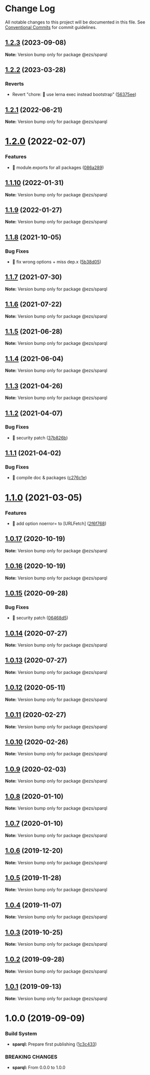 # Change Log

All notable changes to this project will be documented in this file.
See [Conventional Commits](https://conventionalcommits.org) for commit guidelines.

## [1.2.3](https://github.com/Inist-CNRS/ezs/compare/@ezs/sparql@1.2.2...@ezs/sparql@1.2.3) (2023-09-08)

**Note:** Version bump only for package @ezs/sparql





## [1.2.2](https://github.com/Inist-CNRS/ezs/compare/@ezs/sparql@1.2.1...@ezs/sparql@1.2.2) (2023-03-28)


### Reverts

* Revert "chore: 🤖 use lerna exec instead bootstrap" ([56375ee](https://github.com/Inist-CNRS/ezs/commit/56375ee2bd7e9f69f61da3993ab569ca1c16c547))





## [1.2.1](https://github.com/Inist-CNRS/ezs/compare/@ezs/sparql@1.2.0...@ezs/sparql@1.2.1) (2022-06-21)

**Note:** Version bump only for package @ezs/sparql





# [1.2.0](https://github.com/Inist-CNRS/ezs/compare/@ezs/sparql@1.1.10...@ezs/sparql@1.2.0) (2022-02-07)


### Features

* 🎸 module.exports for all packages ([086a289](https://github.com/Inist-CNRS/ezs/commit/086a289ccbaa5c72ee7bc6652ab3c6c6b5578138))





## [1.1.10](https://github.com/Inist-CNRS/ezs/compare/@ezs/sparql@1.1.9...@ezs/sparql@1.1.10) (2022-01-31)

**Note:** Version bump only for package @ezs/sparql





## [1.1.9](https://github.com/Inist-CNRS/ezs/compare/@ezs/sparql@1.1.8...@ezs/sparql@1.1.9) (2022-01-27)

**Note:** Version bump only for package @ezs/sparql





## [1.1.8](https://github.com/Inist-CNRS/ezs/compare/@ezs/sparql@1.1.7...@ezs/sparql@1.1.8) (2021-10-05)


### Bug Fixes

* 🐛 fix wrong options + miss dep.x ([5b38d05](https://github.com/Inist-CNRS/ezs/commit/5b38d05199a9a49c73d264f4ddb9a45dd0e64c7e))





## [1.1.7](https://github.com/Inist-CNRS/ezs/compare/@ezs/sparql@1.1.6...@ezs/sparql@1.1.7) (2021-07-30)

**Note:** Version bump only for package @ezs/sparql





## [1.1.6](https://github.com/Inist-CNRS/ezs/compare/@ezs/sparql@1.1.5...@ezs/sparql@1.1.6) (2021-07-22)

**Note:** Version bump only for package @ezs/sparql





## [1.1.5](https://github.com/Inist-CNRS/ezs/compare/@ezs/sparql@1.1.4...@ezs/sparql@1.1.5) (2021-06-28)

**Note:** Version bump only for package @ezs/sparql





## [1.1.4](https://github.com/Inist-CNRS/ezs/compare/@ezs/sparql@1.1.3...@ezs/sparql@1.1.4) (2021-06-04)

**Note:** Version bump only for package @ezs/sparql





## [1.1.3](https://github.com/Inist-CNRS/ezs/compare/@ezs/sparql@1.1.2...@ezs/sparql@1.1.3) (2021-04-26)

**Note:** Version bump only for package @ezs/sparql





## [1.1.2](https://github.com/Inist-CNRS/ezs/compare/@ezs/sparql@1.1.1...@ezs/sparql@1.1.2) (2021-04-07)


### Bug Fixes

* 🐛 security patch ([37b826b](https://github.com/Inist-CNRS/ezs/commit/37b826bf8481b5fa92e00c43420037df6edebba6))





## [1.1.1](https://github.com/Inist-CNRS/ezs/compare/@ezs/sparql@1.1.0...@ezs/sparql@1.1.1) (2021-04-02)


### Bug Fixes

* 🐛 compile doc & packages ([c276c1e](https://github.com/Inist-CNRS/ezs/commit/c276c1e113ba7f6f5c8f8e0f2ebfec9e3296941b))





# [1.1.0](https://github.com/Inist-CNRS/ezs/compare/@ezs/sparql@1.0.17...@ezs/sparql@1.1.0) (2021-03-05)


### Features

* 🎸 add option noerror= to [URLFetch] ([2f6f768](https://github.com/Inist-CNRS/ezs/commit/2f6f768efd9bff8a75874ea399fb139f13a19a62))





## [1.0.17](https://github.com/Inist-CNRS/ezs/compare/@ezs/sparql@1.0.16...@ezs/sparql@1.0.17) (2020-10-19)

**Note:** Version bump only for package @ezs/sparql





## [1.0.16](https://github.com/Inist-CNRS/ezs/compare/@ezs/sparql@1.0.15...@ezs/sparql@1.0.16) (2020-10-19)

**Note:** Version bump only for package @ezs/sparql





## [1.0.15](https://github.com/Inist-CNRS/ezs/compare/@ezs/sparql@1.0.14...@ezs/sparql@1.0.15) (2020-09-28)


### Bug Fixes

* 🐛 security patch ([06468d5](https://github.com/Inist-CNRS/ezs/commit/06468d56d76c640fb03d7fa73f72d9cc38d44675))





## [1.0.14](https://github.com/Inist-CNRS/ezs/compare/@ezs/sparql@1.0.13...@ezs/sparql@1.0.14) (2020-07-27)

**Note:** Version bump only for package @ezs/sparql





## [1.0.13](https://github.com/Inist-CNRS/ezs/compare/@ezs/sparql@1.0.12...@ezs/sparql@1.0.13) (2020-07-27)

**Note:** Version bump only for package @ezs/sparql





## [1.0.12](https://github.com/Inist-CNRS/ezs/compare/@ezs/sparql@1.0.11...@ezs/sparql@1.0.12) (2020-05-11)

**Note:** Version bump only for package @ezs/sparql





## [1.0.11](https://github.com/Inist-CNRS/ezs/compare/@ezs/sparql@1.0.10...@ezs/sparql@1.0.11) (2020-02-27)

**Note:** Version bump only for package @ezs/sparql





## [1.0.10](https://github.com/Inist-CNRS/ezs/compare/@ezs/sparql@1.0.9...@ezs/sparql@1.0.10) (2020-02-26)

**Note:** Version bump only for package @ezs/sparql





## [1.0.9](https://github.com/Inist-CNRS/ezs/compare/@ezs/sparql@1.0.8...@ezs/sparql@1.0.9) (2020-02-03)

**Note:** Version bump only for package @ezs/sparql





## [1.0.8](https://github.com/Inist-CNRS/ezs/compare/@ezs/sparql@1.0.6...@ezs/sparql@1.0.8) (2020-01-10)

**Note:** Version bump only for package @ezs/sparql





## [1.0.7](https://github.com/Inist-CNRS/ezs/compare/@ezs/sparql@1.0.6...@ezs/sparql@1.0.7) (2020-01-10)

**Note:** Version bump only for package @ezs/sparql





## [1.0.6](https://github.com/Inist-CNRS/ezs/compare/@ezs/sparql@1.0.5...@ezs/sparql@1.0.6) (2019-12-20)

**Note:** Version bump only for package @ezs/sparql





## [1.0.5](https://github.com/Inist-CNRS/ezs/compare/@ezs/sparql@1.0.4...@ezs/sparql@1.0.5) (2019-11-28)

**Note:** Version bump only for package @ezs/sparql





## [1.0.4](https://github.com/Inist-CNRS/ezs/compare/@ezs/sparql@1.0.3...@ezs/sparql@1.0.4) (2019-11-07)

**Note:** Version bump only for package @ezs/sparql





## [1.0.3](https://github.com/Inist-CNRS/ezs/compare/@ezs/sparql@1.0.2...@ezs/sparql@1.0.3) (2019-10-25)

**Note:** Version bump only for package @ezs/sparql





## [1.0.2](https://github.com/Inist-CNRS/ezs/compare/@ezs/sparql@1.0.1...@ezs/sparql@1.0.2) (2019-09-28)

**Note:** Version bump only for package @ezs/sparql





## [1.0.1](https://github.com/Inist-CNRS/ezs/compare/@ezs/sparql@1.0.0...@ezs/sparql@1.0.1) (2019-09-13)

**Note:** Version bump only for package @ezs/sparql





# 1.0.0 (2019-09-09)


### Build System

* **sparql:** Prepare first publishing ([1c3c433](https://github.com/Inist-CNRS/ezs/commit/1c3c433))


### BREAKING CHANGES

* **sparql:** From 0.0.0 to 1.0.0
